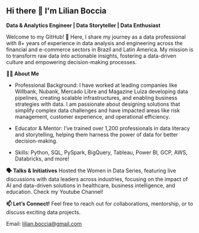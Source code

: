 ## Hi there 👋 I'm Lilian Boccia
**Data & Analytics Engineer | Data Storyteller | Data Enthusiast**

Welcome to my GitHub! 🚀
Here, I share my journey as a data professional with 8+ years of experience in data analysis and engineering across the financial and e-commerce sectors in Brazil and Latin America. My mission is to transform raw data into actionable insights, fostering a data-driven culture and empowering decision-making processes.

**👩‍💻 About Me**
- Professional Background:
I have worked at leading companies like Willbank, Nubank, Mercado Libre and Magazine Luiza developing data pipelines, creating scalable infrastructures, and enabling business strategies with data. I am passionate about designing solutions that simplify complex data challenges and have impacted areas like risk management, customer experience, and operational efficiency​.

- Educator & Mentor:
I’ve trained over 1,200 professionals in data literacy and storytelling, helping them harness the power of data for better decision-making.

- Skills:
Python, SQL, PySpark, BigQuery, Tableau, Power BI, GCP, AWS, Databricks, and more!

**🗣️ Talks & Initiatives**
Hosted the Women in Data Series, featuring live discussions with data leaders across industries, focusing on the impact of AI and data-driven solutions in healthcare, business intelligence, and education​​​. Check my Youtube Channel!

**📫 Let’s Connect!**
Feel free to reach out for collaborations, mentorship, or to discuss exciting data projects.

Email: lilian.boccia@gmail.com

<!--
**Lilian-Boccia/Lilian-Boccia** is a ✨ _special_ ✨ repository because its `README.md` (this file) appears on your GitHub profile.
